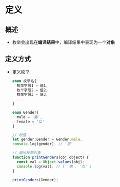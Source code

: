 # 定义

## 概述

+ 枚举会出现在**编译结果**中，编译结果中表现为一个**对象**

## 定义方式

+ 定义枚举

  ```js
  enum 枚举名{
    枚举字段1 = 值1,
    枚举字段2 = 值2,
    枚举字段3 = 值3,
    ...
  }
  ```

  ```js
  enum Gender{
    male = '男',
    female = '女'
  }

  // 赋值
  let gender:Gender = Gender.male;
  console.log(gender); // '男'

  // 遍历枚举对象
  function printGenders(obj:object) {
    const val = Object.values(obj);
    console.log(val); // [ '男', '女' ]
  }

  printGenders(Gender);
  ```
